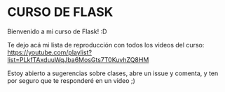 # CURSO DE FLASK

Bienvenido a mi curso de Flask! :D

Te dejo acá mi lista de reproducción con todos los videos del curso: https://youtube.com/playlist?list=PLkfTAxduuWqJba6MosGts7T0KuvhZQ8HM

Estoy abierto a sugerencias sobre clases, abre un issue y comenta, y ten por seguro que te responderé en un video ;)